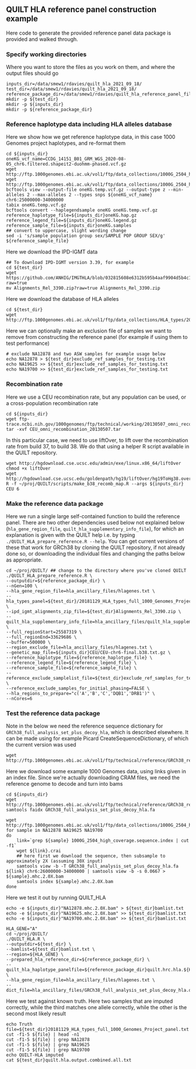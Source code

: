 ## QUILT HLA reference panel construction example

Here code to generate the provided reference panel data package is provided and walked through.

### Specify working directories

Where you want to store the files as you work on them, and where the output files should go

```
inputs_dir=/data/smew1/rdavies/quilt_hla_2021_09_18/
test_dir=/data/smew1/rdavies/quilt_hla_2021_09_18/
reference_package_dir=/data/smew1/rdavies/quilt_hla_reference_panel_files_2021_09_18/
mkdir -p ${test_dir}
mkdir -p ${inputs_dir}
mkdir -p ${reference_package_dir}
```

### Reference haplotype data including HLA alleles database

Here we show how we get reference haplotype data, in this case 1000 Genomes project haplotypes, and re-format them
```
cd ${inputs_dir}
oneKG_vcf_name=CCDG_14151_B01_GRM_WGS_2020-08-05_chr6.filtered.shapeit2-duohmm-phased.vcf.gz
wget http://ftp.1000genomes.ebi.ac.uk/vol1/ftp/data_collections/1000G_2504_high_coverage/working/20201028_3202_phased/${oneKG_vcf_name}
wget http://ftp.1000genomes.ebi.ac.uk/vol1/ftp/data_collections/1000G_2504_high_coverage/working/20201028_3202_phased/${oneKG_vcf_name}.tbi
bcftools view --output-file oneKG.temp.vcf.gz --output-type z --min-alleles 2 --max-alleles 2 --types snps ${oneKG_vcf_name} chr6:25000000-34000000
tabix oneKG.temp.vcf.gz
bcftools convert --haplegendsample oneKG oneKG.temp.vcf.gz
reference_haplotype_file=${inputs_dir}oneKG.hap.gz
reference_legend_file=${inputs_dir}oneKG.legend.gz
reference_sample_file=${inputs_dir}oneKG.samples
## convert to uppercase, slight wording change
sed -i 's/sample population group sex/SAMPLE POP GROUP SEX/g' ${reference_sample_file}
```

Here we download the IPD-IGMT data
```
## To download IPD-IGMT version 3.39, for example
cd ${test_dir}
wget https://github.com/ANHIG/IMGTHLA/blob/032815608e6312b595b4aaf9904d5b4c189dd6dc/Alignments_Rel_3390.zip?raw=true
mv Alignments_Rel_3390.zip?raw=true Alignments_Rel_3390.zip
```

Here we download the database of HLA alleles
```
cd ${test_dir}
wget http://ftp.1000genomes.ebi.ac.uk/vol1/ftp/data_collections/HLA_types/20181129_HLA_types_full_1000_Genomes_Project_panel.txt
```

Here we can optionally make an exclusion file of samples we want to remove from constructing the reference panel (for example if using them to test performance)
```
# exclude NA12878 and two ASW samples for example usage below
echo NA12878 > ${test_dir}exclude_ref_samples_for_testing.txt
echo NA19625 >> ${test_dir}exclude_ref_samples_for_testing.txt
echo NA19700 >> ${test_dir}exclude_ref_samples_for_testing.txt
```


### Recombination rate

Here we use a CEU recombination rate, but any population can be used, or a cross-population recombination rate

```
cd ${inputs_dir}
wget ftp-trace.ncbi.nih.gov/1000genomes/ftp/technical/working/20130507_omni_recombination_rates/CEU_omni_recombination_20130507.tar
tar -xvf CEU_omni_recombination_20130507.tar
```

In this particular case, we need to use liftOver, to lift over the recombination rate from build 37, to build 38. We do that using a helper R script available in the QUILT repository.

```
wget http://hgdownload.cse.ucsc.edu/admin/exe/linux.x86_64/liftOver
chmod +x liftOver
wget http://hgdownload.cse.ucsc.edu/goldenpath/hg19/liftOver/hg19ToHg38.over.chain.gz
R -f ~/proj/QUILT/scripts/make_b38_recomb_map.R --args ${inputs_dir} CEU 6

```

### Make the reference data package

Here we run a single large self-contained function to build the reference panel. There are two other dependencies used below not explained below (`hla_gene_region_file`, `quilt_hla_supplementary_info_file`), for which an explanation is given with the QUILT help i.e. by typing `./QUILT_HLA_prepare_reference.R --help`. You can get current versions of these that work for GRCh38 by cloning the QUILT repository, if not already done so, or downloading the individual files and changing the paths below as appropriate.

```
cd ~/proj/QUILT/ ## change to the directory where you've cloned QUILT
./QUILT_HLA_prepare_reference.R \
--outputdir=${reference_package_dir} \
--nGen=100 \
--hla_gene_region_file=hla_ancillary_files/hlagenes.txt \
--hla_types_panel=${test_dir}/20181129_HLA_types_full_1000_Genomes_Project_panel.txt \
--ipd_igmt_alignments_zip_file=${test_dir}Alignments_Rel_3390.zip \
--quilt_hla_supplementary_info_file=hla_ancillary_files/quilt_hla_supplementary_info.txt \
--full_regionStart=25587319 \
--full_regionEnd=33629686 \
--buffer=500000 \
--region_exclude_file=hla_ancillary_files/hlagenes.txt \
--genetic_map_file=${inputs_dir}CEU/CEU-chr6-final.b38.txt.gz \
--reference_haplotype_file=${reference_haplotype_file} \
--reference_legend_file=${reference_legend_file} \
--reference_sample_file=${reference_sample_file} \
--reference_exclude_samplelist_file=${test_dir}exclude_ref_samples_for_testing.txt \
--reference_exclude_samples_for_initial_phasing=FALSE \
--hla_regions_to_prepare="c('A','B','C','DQB1','DRB1')" \
--nCores=6

```

### Test the reference data package

Note in the below we need the reference sequence dictionary for `GRCh38_full_analysis_set_plus_decoy_hla`, which is described elsewhere. It can be made using for example Picard CreateSequenceDictionary, of which the current version was used
```
wget http://ftp.1000genomes.ebi.ac.uk/vol1/ftp/technical/reference/GRCh38_reference_genome/GRCh38_full_analysis_set_plus_decoy_hla.dict
```

Here we download some example 1000 Genomes data, using links given in an index file. Since we're actually downloading CRAM files, we need the reference genome to decode and turn into bams
```
cd ${inputs_dir}
wget http://ftp.1000genomes.ebi.ac.uk/vol1/ftp/technical/reference/GRCh38_reference_genome/GRCh38_full_analysis_set_plus_decoy_hla.fa
samtools faidx GRCh38_full_analysis_set_plus_decoy_hla.fa

wget http://ftp.1000genomes.ebi.ac.uk/vol1/ftp/data_collections/1000G_2504_high_coverage/1000G_2504_high_coverage.sequence.index
for sample in NA12878 NA19625 NA19700
do
    link=`grep ${sample} 1000G_2504_high_coverage.sequence.index | cut -f1`
    wget ${link}.crai
    ## here first we download the sequence, then subsample to approximately 2X (assuming 30X input)
    samtools view -b -T GRCh38_full_analysis_set_plus_decoy_hla.fa ${link} chr6:26000000-34000000 | samtools view -b -s 0.0667 > ${sample}.mhc.2.0X.bam
    samtools index ${sample}.mhc.2.0X.bam
done

```


Here we test it out by running QUILT_HLA
```
echo -e ${inputs_dir}"NA12878.mhc.2.0X.bam" > ${test_dir}bamlist.txt
echo -e ${inputs_dir}"NA19625.mhc.2.0X.bam" >> ${test_dir}bamlist.txt
echo -e ${inputs_dir}"NA19700.mhc.2.0X.bam" >> ${test_dir}bamlist.txt

HLA_GENE="A"
cd ~/proj/QUILT/
./QUILT_HLA.R \
--outputdir=${test_dir} \
--bamlist=${test_dir}bamlist.txt \
--region=${HLA_GENE} \
--prepared_hla_reference_dir=${reference_package_dir} \
--quilt_hla_haplotype_panelfile=${reference_package_dir}quilt.hrc.hla.${HLA_GENE}.haplotypes.RData \
--hla_gene_region_file=hla_ancillary_files/hlagenes.txt \
--dict_file=hla_ancillary_files/GRCh38_full_analysis_set_plus_decoy_hla.dict
```

Here we test against known truth. Here two samples that are imputed correctly, while the third matches one allele correctly, while the other is the second most likely result
```
echo Truth
file=${test_dir}20181129_HLA_types_full_1000_Genomes_Project_panel.txt
cut -f1-5 ${file} | head -n1
cut -f1-5 ${file} | grep NA12878
cut -f1-5 ${file} | grep NA19625
cut -f1-5 ${file} | grep NA19700
echo QUILT-HLA imputed
cat ${test_dir}quilt.hla.output.combined.all.txt
```
